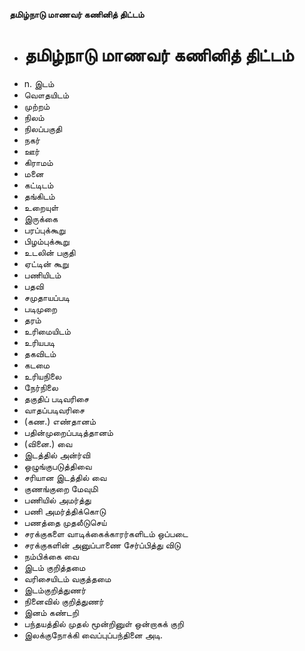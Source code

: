 **தமிழ்நாடு மாணவர் கணினித் திட்டம்**
- # தமிழ்நாடு மாணவர் கணினித் திட்டம்
- n. இடம்
- வௌதயிடம்
- முற்றம்
- நிலம்
- நிலப்பகுதி
- நகர்
- ஊர்
- கிராமம்
- மனை
- கட்டிடம்
- தங்கிடம்
- உறையுள்
- இருக்கை
- பரப்புக்கூறு
- பிழம்புக்கூறு
- உடலின் பகுதி
- ஏட்டின் கூறு
- பணியிடம்
- பதவி
- சமுதாயப்படி
- படிமுறை
- தரம்
- உரிமையிடம்
- உரியபடி
- தகவிடம்
- கடமை
- உரியநிலை
- நேர்நிலை
- தகுதிப் படிவரிசை
- வாதப்படிவரிசை
- (கண.) எண்தானம்
- பதின்முறைப்படித்தானம்
- (வினை.) வை
- இடத்தில் அன்ர்வி
- ஒழுங்குபடுத்திவை
- சரியான இடத்தில் வை
- குணங்குறை மேவுமி
- பணியில் அமர்த்து
- பணி அமர்த்திக்கொடு
- பணத்தை முதலீடுசெய்
-  சரக்குகளை வாடிக்கைக்காரர்களிடம் ஒப்படை
- சரக்குகளின் அனுப்பாணை சேர்ப்பித்து விடு
- நம்பிக்கை வை
- இடம் குறித்தமை
- வரிசையிடம் வகுத்தமை
- இடம்குறித்துணர்
- நினைவில் குறித்துணர்
- இனம் கண்டறி
- பந்தயத்தில் முதல் மூன்றினுள் ஒன்றாகக் குறி
- இலக்குநோக்கி வைப்புப்பந்தினை அடி.

